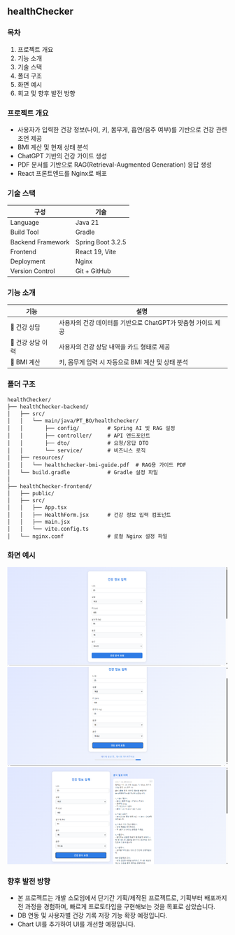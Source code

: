 ## healthChecker

### 목차
1. 프로젝트 개요
2. 기능 소개
3. 기술 스택
4. 폴더 구조
5. 화면 예시
6. 회고 및 향후 발전 방향

### 프로젝트 개요
- 사용자가 입력한 건강 정보(나이, 키, 몸무게, 흡연/음주 여부)를 기반으로 건강 관련 조언 제공
- BMI 계산 및 현재 상태 분석
- ChatGPT 기반의 건강 가이드 생성
- PDF 문서를 기반으로 RAG(Retrieval-Augmented Generation) 응답 생성
- React 프론트엔드를 Nginx로 배포

### 기술 스택
  
| 구성                  | 기술                     |
| --------------------- | ------------------------ |
| Language              | Java 21                 |
| Build Tool            | Gradle                   |
| Backend Framework     | Spring Boot 3.2.5        |
| Frontend              | React 19, Vite           |
| Deployment            | Nginx                    |
| Version Control       | Git + GitHub             |

### 기능 소개
| 기능         | 설명                              |
| ------------ | ------------------------------- |
| 💬 건강 상담 | 사용자의 건강 데이터를 기반으로 ChatGPT가 맞춤형 가이드 제공 |
| 📜 건강 상담 이력  | 사용자의 건강 상담 내역을 카드 형태로 제공      |
| 🧮 BMI 계산 | 키, 몸무게 입력 시 자동으로 BMI 계산 및 상태 분석     |


### 폴더 구조
```
healthChecker/
├── healthChecker-backend/
│   ├── src/
│   │   └── main/java/PT_BO/healthchecker/
│   │       ├── config/         # Spring AI 및 RAG 설정
│   │       ├── controller/     # API 엔드포인트
│   │       ├── dto/            # 요청/응답 DTO
│   │       └── service/        # 비즈니스 로직
│   ├── resources/
│   │   └── healthchecker-bmi-guide.pdf  # RAG용 가이드 PDF
│   └── build.gradle            # Gradle 설정 파일
│
├── healthChecker-frontend/
│   ├── public/
│   ├── src/
│   │   ├── App.tsx
│   │   ├── HealthForm.jsx      # 건강 정보 입력 컴포넌트
│   │   ├── main.jsx
│   │   └── vite.config.ts
│   └── nginx.conf              # 로컬 Nginx 설정 파일

```
### 화면 예시
![화면 예시 1](images/healthchecker1.png)
![화면 예시 2](images/healthchecker2.png)
![화면 예시 3](images/healthchecker3.png)

### 향후 발전 방향
- 본 프로젝트는 개발 소모임에서 단기간 기획/제작된 프로젝트로, 기획부터 배포까지 전 과정을 경험하며, 빠르게 프로토타입을 구현해보는 것을 목표로 삼았습니다.
- DB 연동 및 사용자별 건강 기록 저장 기능 확장 예정입니다.
- Chart UI를 추가하여 UI를 개선할 예정입니다.


